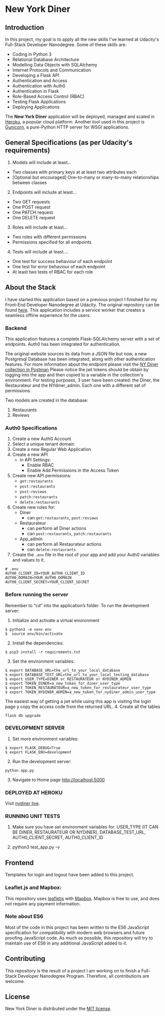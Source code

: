 # New York Diner

## Introduction

In this project, my goal is to apply all the new skills I've learned at
Udacity's Full-Stack Developer Nanodegree. Some of these skills are:

* Coding in Python 3
* Relational Database Architecture
* Modelling Data Objects with SQLAlchemy
* Internet Protocols and Communication
* Developing a Flask API
* Authentication and Access
* Authentication with Auth0
* Authentication in Flask
* Role-Based Access Control (RBAC)
* Testing Flask Applications
* Deploying Applications


The **New York Diner** application will be deployed, managed and scaled in
[Heroku](https://www.heroku.com/platform), a popular cloud platform. Another
tool used in this project is [Gunicorn](https://gunicorn.org/), a pure-Python
HTTP server for WSGI applications.

## General Specifications (as per Udacity's requirements)

1. Models will include at least…
* Two classes with primary keys at at least two attributes each
* [Optional but encouraged] One-to-many or many-to-many relationships
between classes

2. Endpoints will include at least…
* Two GET requests
* One POST request
* One PATCH request
* One DELETE request

3. Roles will include at least…
* Two roles with different permissions
* Permissions specified for all endpoints

4. Tests will include at least….
* One test for success behaviour of each endpoint
* One test for error behaviour of each endpoint
* At least two tests of RBAC for each role


## About the Stack

I have started this application based on a previous project I finished for my
Front-End Developer Nanodegree at Udacity. The original repository can be found
[here](https://github.com/albagon/restaurant-reviews). This application includes
a service worker that creates a seamless offline experience for the users.

### Backend

This application features a complete Flask-SQLAlchemy server with a set of
endpoints. Auth0 has been integrated for authentication.

The original website sources its data from a JSON file but now, a new Postgresql
Database has been integrated, along with other authentication features. For more information about the endpoint please visit the [NY Diner collection in Postman](https://documenter.getpostman.com/view/10562557/SzfDxQmm?version=latest)
Please notice the jwt tokens should be obtain by logging into the app and then copied to a variable in the collection's environment. For testing purposes, 3 user have been created: the Diner, the Restaurateur and the NYdiner_admin. Each one with a different set of permissions.

Two models are created in the database:
1. Restaurants
2. Reviews

### Auth0 Specifications

1. Create a new Auth0 Account
2. Select a unique tenant domain
3. Create a new Regular Web Application
4. Create a new API
    - in API Settings:
        - Enable RBAC
        - Enable Add Permissions in the Access Token
5. Create new API permissions:
    - `get:restaurants`
    - `post:restaurants`
    - `post:reviews`
    - `patch:restaurants`
    - `delete:restaurants`
6. Create new roles for:
    - Diner
        - can `get:restaurants`, `post:reviews`
    - Restaurateur
        - can perform all Diner actions
        - can `post:restaurants`, `patch:restaurants`
    - App_admin
        - can perform all Restaurateur actions
        - can `delete:restaurants`
7. Create the `.env` file in the root of your app and add your Auth0 variables and values to it.
```
# .env
AUTH0_CLIENT_ID=YOUR_AUTH0_CLIENT_ID
AUTH0_DOMAIN=YOUR_AUTH0_DOMAIN
AUTH0_CLIENT_SECRET=YOUR_CLIENT_SECRET
```

### Before running the server

Remember to “cd” into the application’s folder. To run the development server:

1. Initialize and activate a virtual environment 
```
$ python3 -m venv env
$  source env/bin/activate
```
2. Install the dependencies:
```
$ pip3 install -r requirements.txt
```
3. Set the environment variables:
```
$ export DATABASE_URL=the_url_to_your_local_database
$ export DATABASE_TEST_URL=the_url_to_your_local_testing_database
$ export USER_TYPE=DINER or RESTAURATEUR or NYDINER_ADMIN
$ export TOKEN_DINER=a_new_token_for_diner_user_type
$ export TOKEN_RESTAURATEUR=a_new_token_for_restaurateur_user_type
$ export TOKEN_NYDINER_ADMIN=a_new_token_for_nydiner_admin_user_type
```
The easiest way of getting a jwt while using this app is visiting the login page y copy the access code from the returned URL.
4. Create all the tables
```
flask db upgrade
```

### DEVELOPMENT SERVER
1. Set more environment variables:
```
$ export FLASK_DEBUG=True
$ export FLASK_ENV=development
```
2. Run the development server:
```
python app.py
```
3. Navigate to Home page [http://localhost:5000](http://localhost:5000)

### DEPLOYED AT HEROKU
Visit [nydiner live](https://nydiner.herokuapp.com/).

### RUNNING UNIT TESTS

1. Make sure you have set environment variables for: USER_TYPE (IT CAN BE DINER, RESTAURATEUR OR NYDINER), DATABASE_TEST_URL, AUTH0_CLIENT_SECRET, AUTH0_CLIENT_ID

2. python3 test_app.py -v

## Frontend

Templates for login and logout have been added to this project.

### Leaflet.js and Mapbox:

This repository uses [leafletjs](https://leafletjs.com/) with [Mapbox](https://www.mapbox.com/).
Mapbox is free to use, and does not require any payment information.

### Note about ES6

Most of the code in this project has been written to the ES6 JavaScript specification for compatibility with modern web browsers and future proofing JavaScript code. As much as possible, this repository will try to maintain use of ES6 in any additional JavaScript added to it.

## Contributing

This repository is the result of a project I am working on to finish a Full-Stack Developer Nanodegree Program. Therefore, all contributions are welcome.

## License

New York Diner is distributed under the [MIT license](LICENSE).
